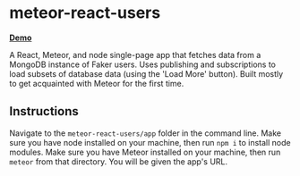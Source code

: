 # meteor-react-users

**[Demo](https://meteor-react-users.herokuapp.com)**

A React, Meteor, and node single-page app that fetches data from a MongoDB instance of Faker users. Uses publishing and subscriptions to load subsets of database data (using the 'Load More' button). Built mostly to get acquainted with Meteor for the first time.

## Instructions

Navigate to the `meteor-react-users/app` folder in the command line. Make sure you have node installed on your machine, then run `npm i` to install node modules. Make sure you have Meteor installed on your machine, then run `meteor` from that directory. You will be given the app's URL.
